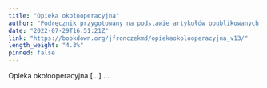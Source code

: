 ```yaml
---
title: "Opieka okołooperacyjna"
author: "Podręcznik przygotowany na podstawie artykułów opublikowanych na łamach czasopisma Medycyna Praktyczna & portalu intensywna.pl"
date: "2022-07-29T16:51:21Z"
link: "https://bookdown.org/jfronczekmd/opiekaokolooperacyjna_v13/"
length_weight: "4.3%"
pinned: false
---
```


Opieka okołooperacyjna [...]  ...
